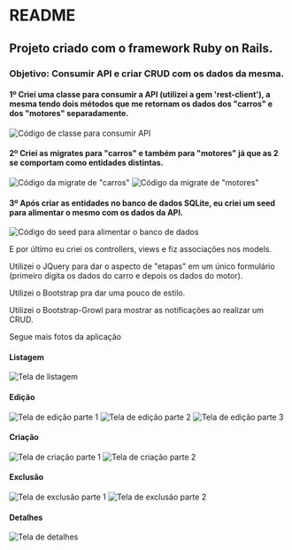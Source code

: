 # README
## Projeto criado com o framework Ruby on Rails.
### Objetivo: Consumir API e criar CRUD com os dados da mesma.

#### 1º Criei uma classe para consumir a API (utilizei a gem 'rest-client'), a mesma tendo dois métodos que me retornam os dados dos "carros" e dos "motores" separadamente.
![Código de classe para consumir API](https://github.com/lucasfs21/developer_test/blob/master/app/assets/images/Screenshot%20from%202021-03-03%2018-59-56.png)

#### 2º Criei as migrates para "carros" e também para "motores" já que as 2 se comportam como entidades distintas.
![Código da migrate de "carros"](https://github.com/lucasfs21/developer_test/blob/master/app/assets/images/Screenshot%20from%202021-03-03%2019-00-56.png)
![Código da migrate de "motores"](https://github.com/lucasfs21/developer_test/blob/master/app/assets/images/Screenshot%20from%202021-03-03%2019-01-16.png)

#### 3º Após criar as entidades no banco de dados SQLite, eu criei um seed para alimentar o mesmo com os dados da API.
![Código do seed para alimentar o banco de dados](https://github.com/lucasfs21/developer_test/blob/master/app/assets/images/Screenshot%20from%202021-03-03%2019-04-15.png)

E por último eu criei os controllers, views e fiz associações nos models.

Utilizei o JQuery para dar o aspecto de "etapas" em um único formulário (primeiro digita os dados do carro e depois os dados do motor).

Utilizei o Bootstrap pra dar uma pouco de estilo.

Utilizei o Bootstrap-Growl para mostrar as notificações ao realizar um CRUD.

Segue mais fotos da aplicação

#### Listagem
![Tela de listagem](https://github.com/lucasfs21/developer_test/blob/master/app/assets/images/Screenshot%20from%202021-03-03%2019-06-03.png)

#### Edição
![Tela de edição parte 1](https://github.com/lucasfs21/developer_test/blob/master/app/assets/images/Screenshot%20from%202021-03-03%2019-06-17.png)
![Tela de edição parte 2](https://github.com/lucasfs21/developer_test/blob/master/app/assets/images/Screenshot%20from%202021-03-03%2019-06-28.png)
![Tela de edição parte 3](https://github.com/lucasfs21/developer_test/blob/master/app/assets/images/Screenshot%20from%202021-03-03%2019-10-41.png)

#### Criação
![Tela de criação parte 1](https://github.com/lucasfs21/developer_test/blob/master/app/assets/images/Screenshot%20from%202021-03-03%2019-06-41.png)
![Tela de criação parte 2](https://github.com/lucasfs21/developer_test/blob/master/app/assets/images/Screenshot%20from%202021-03-03%2019-06-50.png)

#### Exclusão
![Tela de exclusão parte 1](https://github.com/lucasfs21/developer_test/blob/master/app/assets/images/Screenshot%20from%202021-03-03%2019-07-41.png)
![Tela de exclusão parte 2](https://github.com/lucasfs21/developer_test/blob/master/app/assets/images/Screenshot%20from%202021-03-03%2019-08-17.png)

#### Detalhes
![Tela de detalhes](https://github.com/lucasfs21/developer_test-exercise_1/blob/master/app/assets/images/Screenshot%20from%202021-03-03%2019-12-41.png)

